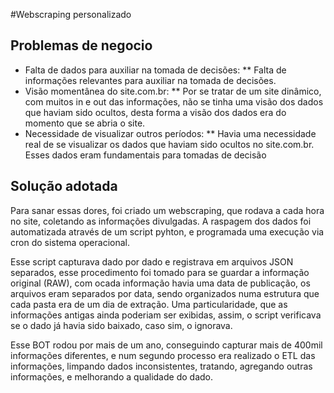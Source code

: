 #Webscraping personalizado


## Problemas de negocio
* Falta de dados para auxiliar na tomada de decisões:
** Falta de informações relevantes para auxiliar na tomada de decisões.
* Visão momentânea do site.com.br: 
** Por se tratar de um site dinâmico, com muitos in e out das informações, não se tinha uma visão dos dados que haviam sido ocultos, desta forma a visão dos dados era do momento que se abria o site.
* Necessidade de visualizar outros períodos:
** Havia uma necessidade real de se visualizar os dados que haviam sido ocultos no site.com.br. Esses dados eram fundamentais para tomadas de decisão 





## Solução adotada

Para sanar essas dores, foi criado um webscraping, que rodava a cada hora no site, coletando as informações divulgadas. A raspagem dos dados foi automatizada através de um script pyhton, e programada uma execução via cron do sistema operacional.

Esse script capturava dado por dado e registrava em arquivos JSON separados, esse procedimento foi tomado para se guardar a informação original (RAW), com ocada informação havia uma data de publicação, os arquivos eram separados por data, sendo organizados numa estrutura que cada pasta era de um dia de extração. Uma particularidade, que as informações antigas ainda poderiam ser exibidas, assim, o script verificava se o dado já havia sido baixado, caso sim, o ignorava.

Esse BOT rodou por mais de um ano, conseguindo capturar mais de 400mil informações diferentes, e num segundo processo era realizado o ETL das informações, limpando dados inconsistentes, tratando, agregando outras informações, e melhorando a qualidade do dado.